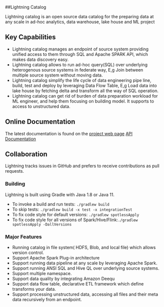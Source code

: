 <!--
Copyright 2023 ZETARIS Pty Ltd

Permission is hereby granted, free of charge, to any person obtaining a copy of this software and
associated documentation files (the "Software"), to deal in the Software without restriction,
including without limitation the rights to use, copy, modify, merge, publish, distribute, sublicense,
and/or sell copies of the Software, and to permit persons to whom the Software is furnished to do so,
subject to the following conditions:

The above copyright notice and this permission notice shall be included in all copies
or substantial portions of the Software.

THE SOFTWARE IS PROVIDED "AS IS", WITHOUT WARRANTY OF ANY KIND, EXPRESS OR IMPLIED,
INCLUDING BUT NOT LIMITED TO THE WARRANTIES OF MERCHANTABILITY, FITNESS FOR A PARTICULAR PURPOSE AND
NONINFRINGEMENT. IN NO EVENT SHALL THE AUTHORS OR COPYRIGHT HOLDERS BE LIABLE FOR ANY CLAIM,
DAMAGES OR OTHER LIABILITY, WHETHER IN AN ACTION OF CONTRACT, TORT OR OTHERWISE, ARISING FROM,
OUT OF OR IN CONNECTION WITH THE SOFTWARE OR THE USE OR OTHER DEALINGS IN THE SOFTWARE.
-->

##Lightning Catalog

Lightning catalog is an open source data catalog for the preparing data at any scale in ad-hoc analytics, data warehouse, lake house and ML project

## Key Capabilities
* Lightning catalog manages an endpoint of source system providing unified access to them  through SQL and Apache SPARK API, which makes data discovery easy.
* Lightning catalog allows to run ad-hoc query(SQL) over underlying heterogenous source systems in federate way, E,g Join between multiple source system without moving data.
* Lightning catalog simplify the life cycle of data engineering pipe line, build, test and deploy by leveraging Data Flow Table, E,g Load data into lake house by fetching delta and transform all the way of SQL operation.
* Lightning catalog can get rid of burden of data preparation workload for ML engineer, and help them focusing on building model. It supports to access to unstructured data.

## Online Documentation
The latest documentation is found on the [project web page](https://lightning.zetaris.com)
[API Documentation](https://scala-doc.lightning.zetaris.com)

## Collaboration

Lightning tracks issues in GitHub and prefers to receive contributions as pull requests.


### Building

Lightning is built using Gradle with Java 1.8 or Java 11.

* To invoke a build and run tests: `./gradlew build`
* To skip tests: `./gradlew build -x test -x integrationTest`
* To fix code style for default versions: `./gradlew spotlessApply`
* To fix code style for all versions of Spark/Hive/Flink:`./gradlew spotlessApply -DallVersions`


### Major Features

* Running catalog in file system( HDFS, Blob, and local file) which allows version control.
* Support Apache Spark Plug-in architecture
* Support running data pipeline at any scale by leveraging Apache Spark.
* Support running ANSI SQL and Hive QL over underlying source systems.
* Support multiple namespace.
* Support data quality by integrating Amazon Deequ
* Support data flow table, declarative ETL framework which define transforms your data.
* Support processing unstructured data, accessing all files and their meta data recursively from an endpoint.
